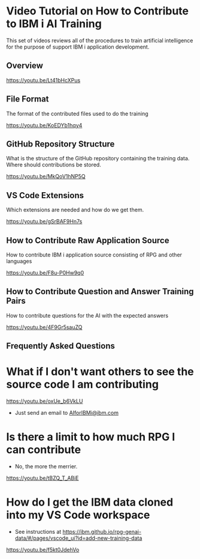 # Video Tutorial on How to Contribute to IBM i AI Training

This set of videos reviews all of the procedures to train artificial intelligence
for the purpose of support IBM i application development.

## Overview

https://youtu.be/Lt41bHcXPus

## File Format

The format of the contributed files used to do the training

https://youtu.be/KoEDYb1hqy4

## GitHub Repository Structure

What is the structure of the GitHub repository containing the training data.  Where should contributions be stored.

https://youtu.be/MkQoV1hNP5Q

## VS Code Extensions

Which extensions are needed and how do we get them.

https://youtu.be/gSrBAF9Hn7s

## How to Contribute Raw Application Source

How to contribute IBM i application source consisting of RPG and other languages

https://youtu.be/F8u-P0Hw9q0

## How to Contribute Question and Answer Training Pairs

How to contribute questions for the AI with the expected answers

https://youtu.be/4F9Gr5sauZQ

## Frequently Asked Questions

# What if I don't want others to see the source code I am contributing

https://youtu.be/oxUe_b6VkLU

- Just send an email to AIforIBMi@ibm.com 

# Is there a limit to how much RPG I can contribute

- No, the more the merrier.

https://youtu.be/tBZQ_T_ABiE
# How do I get the IBM data cloned into my VS Code workspace

- See instructions at https://ibm.github.io/rpg-genai-data/#/pages/vscode_ui?id=add-new-training-data

https://youtu.be/f5kt0JdehVo
